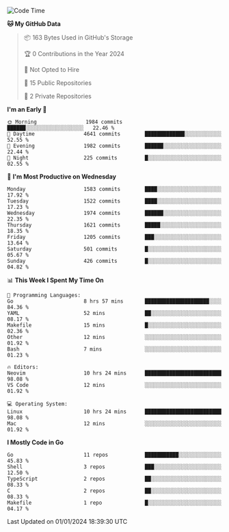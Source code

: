 <!--START_SECTION:waka-->
![Code Time](http://img.shields.io/badge/Code%20Time-308%20hrs%2019%20mins-blue)

**🐱 My GitHub Data** 

> 📦 163 Bytes Used in GitHub's Storage 
 > 
> 🏆 0 Contributions in the Year 2024
 > 
> 🚫 Not Opted to Hire
 > 
> 📜 15 Public Repositories 
 > 
> 🔑 2 Private Repositories 
 > 
**I'm an Early 🐤** 

```text
🌞 Morning                1984 commits        ██████░░░░░░░░░░░░░░░░░░░   22.46 % 
🌆 Daytime                4641 commits        █████████████░░░░░░░░░░░░   52.55 % 
🌃 Evening                1982 commits        ██████░░░░░░░░░░░░░░░░░░░   22.44 % 
🌙 Night                  225 commits         █░░░░░░░░░░░░░░░░░░░░░░░░   02.55 % 
```
📅 **I'm Most Productive on Wednesday** 

```text
Monday                   1583 commits        ████░░░░░░░░░░░░░░░░░░░░░   17.92 % 
Tuesday                  1522 commits        ████░░░░░░░░░░░░░░░░░░░░░   17.23 % 
Wednesday                1974 commits        ██████░░░░░░░░░░░░░░░░░░░   22.35 % 
Thursday                 1621 commits        █████░░░░░░░░░░░░░░░░░░░░   18.35 % 
Friday                   1205 commits        ███░░░░░░░░░░░░░░░░░░░░░░   13.64 % 
Saturday                 501 commits         █░░░░░░░░░░░░░░░░░░░░░░░░   05.67 % 
Sunday                   426 commits         █░░░░░░░░░░░░░░░░░░░░░░░░   04.82 % 
```


📊 **This Week I Spent My Time On** 

```text
💬 Programming Languages: 
Go                       8 hrs 57 mins       █████████████████████░░░░   84.36 % 
YAML                     52 mins             ██░░░░░░░░░░░░░░░░░░░░░░░   08.17 % 
Makefile                 15 mins             █░░░░░░░░░░░░░░░░░░░░░░░░   02.36 % 
Other                    12 mins             ░░░░░░░░░░░░░░░░░░░░░░░░░   01.92 % 
Bash                     7 mins              ░░░░░░░░░░░░░░░░░░░░░░░░░   01.23 % 

🔥 Editors: 
Neovim                   10 hrs 24 mins      █████████████████████████   98.08 % 
VS Code                  12 mins             ░░░░░░░░░░░░░░░░░░░░░░░░░   01.92 % 

💻 Operating System: 
Linux                    10 hrs 24 mins      █████████████████████████   98.08 % 
Mac                      12 mins             ░░░░░░░░░░░░░░░░░░░░░░░░░   01.92 % 
```

**I Mostly Code in Go** 

```text
Go                       11 repos            ███████████░░░░░░░░░░░░░░   45.83 % 
Shell                    3 repos             ███░░░░░░░░░░░░░░░░░░░░░░   12.50 % 
TypeScript               2 repos             ██░░░░░░░░░░░░░░░░░░░░░░░   08.33 % 
C                        2 repos             ██░░░░░░░░░░░░░░░░░░░░░░░   08.33 % 
Makefile                 1 repo              █░░░░░░░░░░░░░░░░░░░░░░░░   04.17 % 
```




 Last Updated on 01/01/2024 18:39:30 UTC
<!--END_SECTION:waka-->
